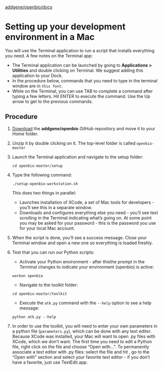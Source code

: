 [addgene/openbio/docs](https://addgene.github.io/openbio)
# Setting up your development environment in a Mac

You will use the Terminal application to run a script that installs everything you need. A few notes on the Terminal app:
* The Terminal application can be launched by going to __Applications > Utilities__ and double clicking on Terminal. We suggest adding this application to your Dock.
* In the procedure below, commands that you need to type in the terminal window are in `this font`.
* While on the Terminal, you can use TAB to complete a command after typing a few letters. Hit ENTER to execute the command. Use the Up arrow to get to the previous commands.

## Procedure
1. [Download](https://github.com/addgene/openbio/archive/master.zip) the __addgene/openbio__ GitHub repository and move it to your Home folder.
1. Unzip it by double clicking on it. The top-level folder is called `openbio-master`
1. Launch the Terminal application and navigate to the setup folder:
    ```
    cd openbio-master/setup
    ```
1. Type the following command:
    ```
    ./setup-openbio-workstation.sh
    ```
    This does two things in parallel:
    * Launches installation of XCode, a set of Mac tools for developers - you’ll see this in a separate window.
    * Downloads and configures everything else you need - you’ll see text scrolling in the Terminal indicating what’s going on. At some point you may be asked for your password - this is the password you use for your local Mac account.
1. When the script is done, you’ll see a success message. Close your Terminal window and open a new one so everything is loaded freshly.
1. Test that you can run our Python scripts:
    * Activate your Python environment - after thisthe prompt in the Terminal changes to indicate your environment (openbio) is active:
    ```
    workon openbio
    ```
    
    * Navigate to the toolkit folder: 
    ```
    cd openbio-master/toolkit
    ```
    * Execute the `atk.py` command with the `--help` option to see a help message:
    ```
    python atk.py --help
    ```
1. In order to use the toolkit, you will need to enter your own parameters in a python file (`parameters.py`), which can be done with any text editor. Because XCode was installed, your Mac will want to open .py files with XCode, which we don’t want. The first time you need to edit a Python file, right click on the file and choose “Open with…”. To permanently associate a text editor with .py files: select the file and hit <command-i>, go to the “Open with” section and select your favorite text editor - if you don’t have a favorite, just use TextEdit.app.
